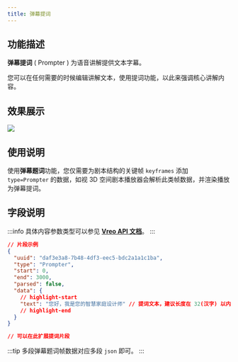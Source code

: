 ```yaml
---
title: 弹幕提词
---
```


## 功能描述

**弹幕提词** ( Prompter ) 为语音讲解提供文本字幕。

您可以在任何需要的时候编辑讲解文本，使用提词功能，以此来强调核心讲解内容。

## 效果展示

<img src="//vrlab-public.ljcdn.com/common/file/web/8b7cb0fc-285a-4e04-90e1-73a19ec7fc6a.png"/>

## 使用说明

使用**弹幕题词**功能，您仅需要为剧本结构的关键帧 `keyframes` 添加 `type=Prompter` 的数据，如视 3D 空间剧本播放器会解析此类帧数据，并渲染播放为弹幕提词。

## 字段说明

:::info
具体内容参数类型可以参见 [**Vreo API 文档**](https://realsee.js.org/vreo/modules/Player.html#PrompterData)。
:::

```json title="弹幕提词类型数据样例"
// 片段示例
{
  "uuid": "daf3e3a8-7b48-4df3-eec5-bdc2a1a1c1ba",
  "type": "Prompter",
  "start": 0,
  "end": 3000,
  "parsed": false,
  "data": {
    // highlight-start
    "text": "您好，我是您的智慧家庭设计师" // 提词文本，建议长度在 32(汉字) 以内。
    // highlight-end
  }
}

// 可以在此扩展提词片段
```

:::tip
多段弹幕题词帧数据对应多段 `json` 即可。
:::
